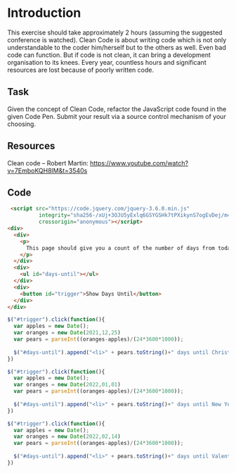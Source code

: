 # Introduction

This exercise should take approximately 2 hours (assuming the suggested conference is watched). Clean Code is about writing code which is not only understandable to the coder him/herself but to the others as well. Even bad code can function. But if code is not clean, it can bring a development organisation to its knees. Every year, countless hours and significant resources are lost because of poorly written code.

  

## Task

Given the concept of Clean Code, refactor the JavaScript code found in the given Code Pen. Submit your result via a source control mechanism of your choosing.

  

## Resources

Clean code – Robert Martin: https://www.youtube.com/watch?v=7EmboKQH8lM&t=3540s

  

## Code


```html
 <script src="https://code.jquery.com/jquery-3.6.0.min.js"
		  integrity="sha256-/xUj+3OJU5yExlq6GSYGSHk7tPXikynS7ogEvDej/m4="
		  crossorigin="anonymous"></script>
<div>
  <div>
    <p>
      This page should give you a count of the number of days from today to Christmas Day, New Years Day and Valentines Day.  
    </p>
  </div>
  <div>
    <ul id="days-until"></ul>
  </div>
  <div>
    <button id="trigger">Show Days Until</button>
  </div>
</div>
```

```javascript
$("#trigger").click(function(){
  var apples = new Date();
  var oranges = new Date(2021,12,25)
  var pears = parseInt((oranges-apples)/(24*3600*1000));
  
  $("#days-until").append("<li>" + pears.toString()+" days until Christmas</li>");
})

$("#trigger").click(function(){
  var apples = new Date();
  var oranges = new Date(2022,01,01)
  var pears = parseInt((oranges-apples)/(24*3600*1000));
  
  $("#days-until").append("<li>" + pears.toString()+" days until New Year</li>");
})

$("#trigger").click(function(){
  var apples = new Date();
  var oranges = new Date(2022,02,14)
  var pears = parseInt((oranges-apples)/(24*3600*1000));
  
  $("#days-until").append("<li>" + pears.toString()+" days until Valentines Day</li>");
})
```

   


